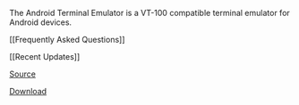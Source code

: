The Android Terminal Emulator is a VT-100 compatible terminal emulator for Android devices.

[[Frequently Asked Questions]]

[[Recent Updates]]

[Source](http://github.com/jackpal/Android-Terminal-Emulator/)

[Download](http://github.com/jackpal/Android-Terminal-Emulator/downloads)
